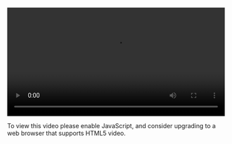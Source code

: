 <video controls="" style="width: 100%; display: block;"><source src="http://o86bpj665.bkt.clouddn.com/http-with-peter/9-cookie.mp4" type="video/mp4"><p>To view this video please enable JavaScript, and consider upgrading to a web browser that supports HTML5 video.</p></video>

